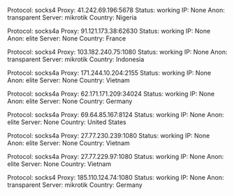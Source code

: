 Protocol: socks4
Proxy: 41.242.69.196:5678
Status: working
IP: None
Anon: transparent
Server: mikrotik
Country: Nigeria

Protocol: socks4a
Proxy: 91.121.173.38:62630
Status: working
IP: None
Anon: elite
Server: None
Country: France

Protocol: socks4
Proxy: 103.182.240.75:1080
Status: working
IP: None
Anon: transparent
Server: mikrotik
Country: Indonesia

Protocol: socks4a
Proxy: 171.244.10.204:2155
Status: working
IP: None
Anon: elite
Server: None
Country: Vietnam

Protocol: socks4a
Proxy: 62.171.171.209:34024
Status: working
IP: None
Anon: elite
Server: None
Country: Germany

Protocol: socks4a
Proxy: 69.64.85.167:8124
Status: working
IP: None
Anon: elite
Server: None
Country: United States

Protocol: socks4a
Proxy: 27.77.230.239:1080
Status: working
IP: None
Anon: elite
Server: None
Country: Vietnam

Protocol: socks4a
Proxy: 27.77.229.97:1080
Status: working
IP: None
Anon: elite
Server: None
Country: Vietnam

Protocol: socks4
Proxy: 185.110.124.74:1080
Status: working
IP: None
Anon: transparent
Server: mikrotik
Country: Germany

